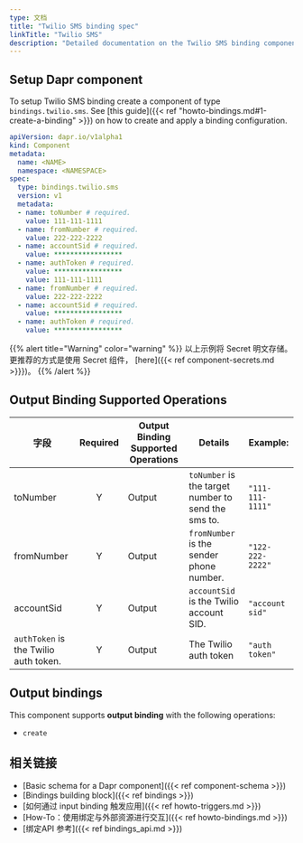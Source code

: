 ```yaml
---
type: 文档
title: "Twilio SMS binding spec"
linkTitle: "Twilio SMS"
description: "Detailed documentation on the Twilio SMS binding component"
---
```


## Setup Dapr component

To setup Twilio SMS binding create a component of type `bindings.twilio.sms`. See [this guide]({{< ref "howto-bindings.md#1-create-a-binding" >}}) on how to create and apply a binding configuration.

```yaml
apiVersion: dapr.io/v1alpha1
kind: Component
metadata:
  name: <NAME>
  namespace: <NAMESPACE>
spec:
  type: bindings.twilio.sms
  version: v1
  metadata:
  - name: toNumber # required.
    value: 111-111-1111
  - name: fromNumber # required.
    value: 222-222-2222
  - name: accountSid # required.
    value: *****************
  - name: authToken # required.
    value: *****************
    value: 111-111-1111
  - name: fromNumber # required.
    value: 222-222-2222
  - name: accountSid # required.
    value: *****************
  - name: authToken # required.
    value: *****************
```
{{% alert title="Warning" color="warning" %}}
以上示例将 Secret 明文存储。 更推荐的方式是使用 Secret 组件， [here]({{< ref component-secrets.md >}}})。
{{% /alert %}}

## Output Binding Supported Operations

| 字段                                    | Required | Output Binding Supported Operations | Details                                             | Example:         |
| ------------------------------------- |:--------:| ----------------------------------- | --------------------------------------------------- | ---------------- |
| toNumber                              |    Y     | Output                              | `toNumber` is the target number to send the sms to. | `"111-111-1111"` |
| fromNumber                            |    Y     | Output                              | `fromNumber` is the sender phone number.            | `"122-222-2222"` |
| accountSid                            |    Y     | Output                              | `accountSid` is the Twilio account SID.             | `"account sid"`  |
| `authToken` is the Twilio auth token. |    Y     | Output                              | The Twilio auth token                               | `"auth token"`   |

## Output bindings

This component supports **output binding** with the following operations:

- `create`


## 相关链接

- [Basic schema for a Dapr component]({{< ref component-schema >}})
- [Bindings building block]({{< ref bindings >}})
- [如何通过 input binding 触发应用]({{< ref howto-triggers.md >}})
- [How-To：使用绑定与外部资源进行交互]({{< ref howto-bindings.md >}})
- [绑定API 参考]({{< ref bindings_api.md >}})
